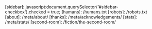 <!-- External Links -->
[google]: http://www.google.com 
[wiki]: http://en.wikipedia.org
[twitter]: http://twitter.com/dmcgk
[jekyll]: http://jekyllrb.com 
<!-- Internal Links -->
[fernseed]: /
[sidebar]: javascript:document.querySelector('#sidebar-checkbox').checked = true;
[humans]: /humans.txt
[robots]: /robots.txt
[about]: /meta/about/
[thanks]: /meta/acknowledgements/
[stats]: /meta/stats/
[second-room]: /fiction/the-second-room/


